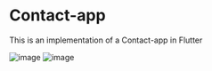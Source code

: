 # Contact-app
This is an implementation of a Contact-app in Flutter

![image](https://user-images.githubusercontent.com/82622836/174118995-ad20f938-1eae-457c-b9b7-ebe7aaf946b5.png)
![image](https://user-images.githubusercontent.com/82622836/174119500-5547bbc9-6141-4564-9405-ee6a9d32bcfe.png)
